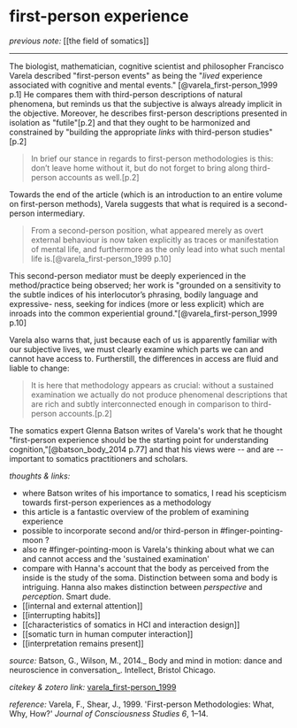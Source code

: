 # first-person experience

_previous note:_  [[the field of somatics]]

---

The biologist, mathematician, cognitive scientist and philosopher Francisco Varela described "first-person events" as being the "_lived_ experience associated with cognitive and mental events." [@varela_first-person_1999 p.1] He compares them with third-person descriptions of natural phenomena, but reminds us that the subjective is always already implicit in the objective. Moreover, he describes first-person descriptions presented in isolation as "futile"[p.2] and that they ought to be harmonized and constrained by "building the appropriate _links_ with third-person studies"[p.2]

>In brief our stance in regards to first-person methodologies is this: don’t leave home without it, but do not forget to bring along third-person accounts as well.[p.2]

Towards the end of the article (which is an introduction to an entire volume on first-person methods), Varela suggests that what is required is a second-person intermediary.

>From a second-person position, what appeared merely as overt external behaviour is now taken explicitly as traces or manifestation of mental life, and furthermore as the only lead into what such mental life is.[@varela_first-person_1999 p.10]

This second-person mediator must be deeply experienced in the method/practice being observed; her work is "grounded on a sensitivity to the subtle indices of his interlocutor’s phrasing, bodily language and expressive- ness, seeking for indices (more or less explicit) which are inroads into the common experiential ground."[@varela_first-person_1999 p.10]

Varela also warns that, just because each of us is apparently familiar with our subjective lives, we must clearly examine which parts we can and cannot have access to. Furtherstill, the differences in access are fluid and liable to change:

>It is here that methodology appears as crucial: without a sustained examination we actually do not produce phenomenal descriptions that are rich and subtly interconnected enough in comparison to third-person accounts.[p.2]

The somatics expert Glenna Batson writes of Varela's work that he thought "first-person experience should be the starting point for understanding cognition,"[@batson_body_2014 p.77] and that his views were -- and are -- important to somatics practitioners and scholars.

_thoughts & links:_

- where Batson writes of his importance to somatics, I read his scepticism towards first-person experiences as a methodology
- this article is a fantastic overview of the problem of examining experience
- possible to incorporate second and/or third-person in #finger-pointing-moon ?
- also re #finger-pointing-moon is Varela's thinking about what we can and cannot access and the 'sustained examination'
- compare with Hanna's account that the body as perceived from the inside is the study of the soma. Distinction between soma and body is intriguing. Hanna also makes distinction between _perspective_ and _perception_. Smart dude.
- [[internal and external attention]]
- [[interrupting habits]]
- [[characteristics of somatics in HCI and interaction design]]
- [[somatic turn in human computer interaction]]
- [[interpretation remains present]]

_source:_ Batson, G., Wilson, M., 2014._ Body and mind in motion: dance and neuroscience in conversation_. Intellect, Bristol Chicago.


_citekey & zotero link:_ [varela_first-person_1999](zotero://select/items/1_2N9JS2BC)

_reference:_ Varela, F., Shear, J., 1999. 'First-person Methodologies: What, Why, How?' _Journal of Consciousness Studies 6_, 1–14.



